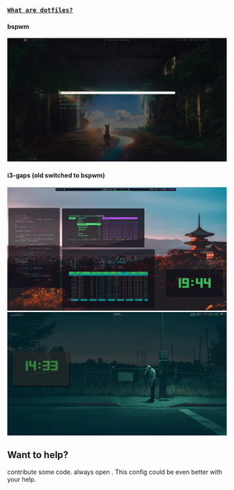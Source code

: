 ### [`What are dotfiles?`](https://wiki.archlinux.org/index.php/Dotfiles) 



#### bspwm
 ![alt text](https://github.com/spctr01/dotfiles/blob/master/imgs/rofi.png)


 #### i3-gaps (old switched to bspwm)

 ![alt text](https://github.com/spctr01/dotfiles/blob/master/imgs/1.png)
 ![alt text](https://github.com/spctr01/dotfiles/blob/master/imgs/2.png)
 
 ## Want to help?
contribute some code. always open .
This config could be even better with your help.
